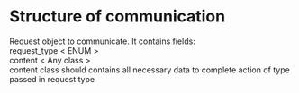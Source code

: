 # Structure of communication

Request object to communicate.
It contains fields:\
    request_type  < ENUM >\
    content < Any class > \
    content class should contains all necessary data to complete action of type passed in request type 
